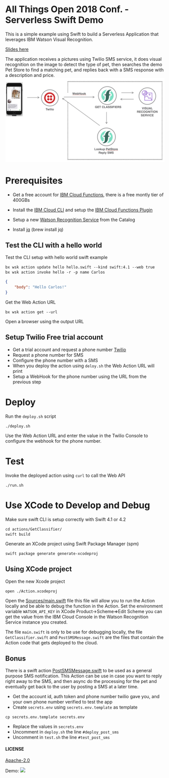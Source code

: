 # All Things Open 2018 Conf. - Serverless Swift Demo

This is a simple example using Swift to build a Serverless Application that leverages IBM Watson Visual Recognition.

[Slides here](https://csantanapr.github.io/ato-serverless-swift/AllThingsOpen2018-Serverless-Swift.pdf)

The application receives a pictures using Twilio SMS service, it does visual recognition on the image to detect the type of pet, then searches the demo Pet Store to find a matching pet, and replies back with a SMS response with a description and price.
![architecture diagram](docs/images/architecture.jpg "Architecture Diagram")


# Prerequisites

- Get a free account for [IBM Cloud Functions](https://console.bluemix.net), there is a free montly tier of 400GBs

- Install the [IBM Cloud CLI](https://console.bluemix.net/docs/cli/reference/bluemix_cli/download_cli.html) and setup the [IBM Cloud Functions Plugin](https://console.bluemix.net/openwhisk/learn/cli)

- Setup a new [Watson Recognition Service](https://console.bluemix.net/catalog/services/visual-recognition) from the Catalog

- Install [jq](https://stedolan.github.io/jq/) (brew install jq)

## Test the CLI with a hello world
Test the CLI setup with hello world swift example
```
bx wsk action update hello hello.swift --kind swift:4.1 --web true
bx wsk action invoke hello -r -p name Carlos
```
```json
{
    "body": "Hello Carlos!"
}
```
Get the Web Action URL
```
bx wsk action get --url
```
Open a browser using the output URL

## Setup Twilio Free trial account
- Get a trial account and request a phone number [Twilio](https://www.twilio.com)
- Request a phone number for SMS
- Configure the phone number with a SMS
- When you deploy the action using `deloy.sh` the Web Action URL will print
- Setup a WebHook for the phone number using the URL from the previous step

# Deploy
Run the `deploy.sh` script
```
./deploy.sh
```
Use the Web Action URL and enter the value in the Twilio Console to configure the webhook for the phone number.

# Test
Invoke the deployed action using `curl` to call the Web API
```
./run.sh
```

# Use XCode to Develop and Debug
Make sure swift CLI is setup correctly with Swift 4.1 or 4.2
```
cd actions/GetClassifier/
swift build
```
Generate an XCode project using Swift Package Manager (spm)
```
swift package generate generate-xcodeproj
```

## Using XCode project
Open the new Xcode project
```
open ./Action.xcodeproj
```

Open the [Sources/main.swift](actions/GetClassifier/Sources/Action/main.swift) file this file will allow you to run the Action locally and be able to debug the function in the Action.
Set the environment variable `WATSON_API_KEY` in XCode Product->Scheme=>Edit Scheme you can get the value from the IBM Cloud Console in the Watson Recognition Service instance you created.

The file `main.swift` is only to be use for debugging locally, the file `GetClassifier.swift` and `PostSMSMessage.swift` are the files that contain the Action code that gets deployed to the cloud.



## Bonus
There is a swift action [PostSMSMessage.swift](actions/GetClassifier/Sources/Action/PostSMSMessage.swift) to be used as a general purpose SMS notification. This Action can be use in case you want to reply right away to the SMS, and then async do the processing for the pet and eventually get back to the user by posting a SMS at a later time.
- Get the account id, auth token and phone number twilio gave you, and your own phone number verified to test the app
- Create `secrets.env` using `secrets.env.template` as template
```
cp secrets.env.template secrets.env
```
- Replace the values in `secrets.env`
- Uncomment in `deploy.sh` the line `#deploy_post_sms`
- Uncomment in `test.sh` the line `#test_post_sms`


#### LICENSE
[Apache-2.0](./LICENSE.txt)

Demo:
![](docs/images/demo.gif)